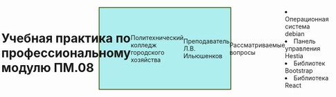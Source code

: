 <div>
<h1>Учебная практика по профессиональному модулю ПМ.08</h1>
<p>Политехнический колледж городского хозяйства</p>
<p>Преподаватель Л.В. Ильюшенков</p>
<p>Рассматриваемые вопросы</p>
<ui>
  <li>Операционная система debian</li>
  <li>Панель управления Hestia</li>
  <li>Библиотек Bootstrap</li>
  <li>Библиотека React</li>
</ui>
</div>
<style>
  div{
    display: flex;
    justify-content: center;
    align-items: center;
    width: 60%;
    min-width: 300px;
    background: PaleTurquoise;
    border: DarkOliveGreen 2px solid;
    border-raduis: 2em;

  }
</style>
